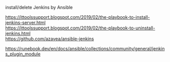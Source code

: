 install/delete Jenkins by Ansible

https://ittoolssupport.blogspot.com/2019/02/the-playbook-to-install-jenkins-server.html  
https://ittoolssupport.blogspot.com/2019/02/the-playbook-to-uninstall-jenkins.html  
https://github.com/azavea/ansible-jenkins  
  
https://runebook.dev/en/docs/ansible/collections/community/general/jenkins_plugin_module  

